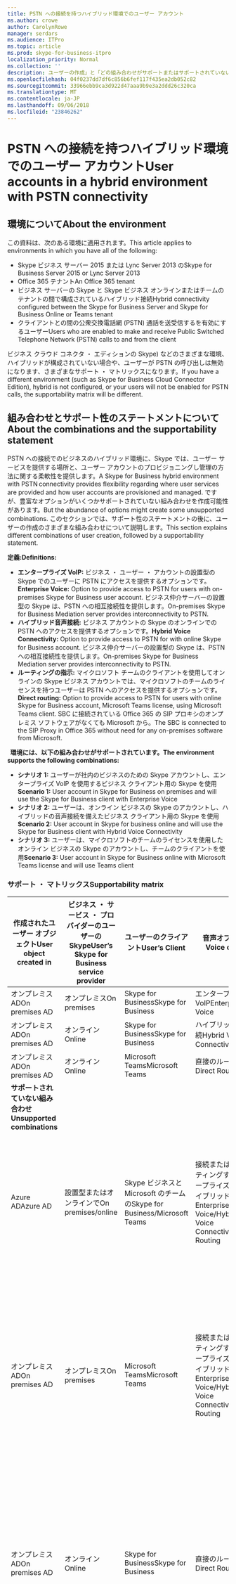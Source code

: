 ```yaml
---
title: PSTN への接続を持つハイブリッド環境でのユーザー アカウント
ms.author: crowe
author: CarolynRowe
manager: serdars
ms.audience: ITPro
ms.topic: article
ms.prod: skype-for-business-itpro
localization_priority: Normal
ms.collection: ''
description: ユーザーの作成」と「どの組み合わせがサポートまたはサポートされていないのさまざまな組み合わせについて説明します。
ms.openlocfilehash: 04f0237dd7df6c856b6fef117f435ea2db052c82
ms.sourcegitcommit: 33966ebb9ca3d922d47aaa9b9e3a2ddd26c320ca
ms.translationtype: MT
ms.contentlocale: ja-JP
ms.lasthandoff: 09/06/2018
ms.locfileid: "23846262"
---
```

# <a name="user-accounts-in-a-hybrid-environment-with-pstn-connectivity"></a><span data-ttu-id="6ebad-103">PSTN への接続を持つハイブリッド環境でのユーザー アカウント</span><span class="sxs-lookup"><span data-stu-id="6ebad-103">User accounts in a hybrid environment with PSTN connectivity</span></span>

## <a name="about-the-environment"></a><span data-ttu-id="6ebad-104">環境について</span><span class="sxs-lookup"><span data-stu-id="6ebad-104">About the environment</span></span>

<span data-ttu-id="6ebad-105">この資料は、次のある環境に適用されます。</span><span class="sxs-lookup"><span data-stu-id="6ebad-105">This article applies to environments in which you have all of the following:</span></span> 
 
- <span data-ttu-id="6ebad-106">Skype ビジネス サーバー 2015 または Lync Server 2013 の</span><span class="sxs-lookup"><span data-stu-id="6ebad-106">Skype for Business Server 2015 or Lync Server 2013</span></span> 
- <span data-ttu-id="6ebad-107">Office 365 テナント</span><span class="sxs-lookup"><span data-stu-id="6ebad-107">An Office 365 tenant</span></span> 
- <span data-ttu-id="6ebad-108">ビジネス サーバーの Skype と Skype ビジネス オンラインまたはチームのテナントの間で構成されているハイブリッド接続</span><span class="sxs-lookup"><span data-stu-id="6ebad-108">Hybrid connectivity configured between the Skype for Business Server and Skype for Business Online or Teams tenant</span></span> 
- <span data-ttu-id="6ebad-109">クライアントとの間の公衆交換電話網 (PSTN) 通話を送受信するを有効にするユーザー</span><span class="sxs-lookup"><span data-stu-id="6ebad-109">Users who are enabled to make and receive Public Switched Telephone Network (PSTN) calls to and from the client</span></span>

 
<span data-ttu-id="6ebad-110">ビジネス クラウド コネクタ ・ エディションの Skype) などのさまざまな環境、ハイブリッドが構成されていない場合や、ユーザーが PSTN の呼び出しは無効になります、さまざまなサポート ・ マトリックスになります。</span><span class="sxs-lookup"><span data-stu-id="6ebad-110">If you have a different environment (such as Skype for Business Cloud Connector Edition), hybrid is not configured, or your users will not be enabled for PSTN calls, the supportability matrix will be different.</span></span>  

## <a name="about-the-combinations-and-the-supportability-statement"></a><span data-ttu-id="6ebad-111">組み合わせとサポート性のステートメントについて</span><span class="sxs-lookup"><span data-stu-id="6ebad-111">About the combinations and the supportability statement</span></span>  

<span data-ttu-id="6ebad-112">PSTN への接続でのビジネスのハイブリッド環境に、Skype では、ユーザー サービスを提供する場所と、ユーザー アカウントのプロビジョニングし管理の方法に関する柔軟性を提供します。</span><span class="sxs-lookup"><span data-stu-id="6ebad-112">A Skype for Business hybrid environment with PSTN connectivity provides flexibility regarding where user services are provided and how user accounts are provisioned and managed.</span></span> <span data-ttu-id="6ebad-113">ですが、豊富なオプションがいくつかサポートされていない組み合わせを作成可能性があります。</span><span class="sxs-lookup"><span data-stu-id="6ebad-113">But the abundance of options might create some unsupported combinations.</span></span> <span data-ttu-id="6ebad-114">このセクションでは、サポート性のステートメントの後に、ユーザーの作成のさまざまな組み合わせについて説明します。</span><span class="sxs-lookup"><span data-stu-id="6ebad-114">This section explains different combinations of user creation, followed by a supportability statement.</span></span>


<span data-ttu-id="6ebad-115">**定義:**</span><span class="sxs-lookup"><span data-stu-id="6ebad-115">**Definitions:**</span></span>   
- <span data-ttu-id="6ebad-116">**エンタープライズ VoIP:** ビジネス ・ ユーザー ・ アカウントの設置型の Skype でのユーザーに PSTN にアクセスを提供するオプションです。</span><span class="sxs-lookup"><span data-stu-id="6ebad-116">**Enterprise Voice:** Option to provide access to PSTN for users with on-premises Skype for Business user account.</span></span> <span data-ttu-id="6ebad-117">ビジネス仲介サーバーの設置型の Skype は、PSTN への相互接続性を提供します。</span><span class="sxs-lookup"><span data-stu-id="6ebad-117">On-premises Skype for Business Mediation server provides interconnectivity to PSTN.</span></span>  
- <span data-ttu-id="6ebad-118">**ハイブリッド音声接続:** ビジネス アカウントの Skype のオンラインでの PSTN へのアクセスを提供するオプションです。</span><span class="sxs-lookup"><span data-stu-id="6ebad-118">**Hybrid Voice Connectivity:** Option to provide access to PSTN for with online Skype for Business account.</span></span> <span data-ttu-id="6ebad-119">ビジネス仲介サーバーの設置型の Skype は、PSTN への相互接続性を提供します。</span><span class="sxs-lookup"><span data-stu-id="6ebad-119">On-premises Skype for Business Mediation server provides interconnectivity to PSTN.</span></span> 
- <span data-ttu-id="6ebad-120">**ルーティングの指示:** マイクロソフト チームのクライアントを使用してオンラインの Skype ビジネス アカウントでは、マイクロソフトのチームのライセンスを持つユーザーは PSTN へのアクセスを提供するオプションです。</span><span class="sxs-lookup"><span data-stu-id="6ebad-120">**Direct routing:** Option to provide access to PSTN for users with online Skype for Business account, Microsoft Teams license, using Microsoft Teams client.</span></span> <span data-ttu-id="6ebad-121">SBC に接続されている Office 365 の SIP プロキシのオンプレミス ソフトウェアがなくても Microsoft から。</span><span class="sxs-lookup"><span data-stu-id="6ebad-121">The SBC is connected to the SIP Proxy in Office 365 without need for any on-premises software from Microsoft.</span></span>

  
<span data-ttu-id="6ebad-122">**環境には、以下の組み合わせがサポートされています。**</span><span class="sxs-lookup"><span data-stu-id="6ebad-122">**The environment supports the following combinations:**</span></span>
- <span data-ttu-id="6ebad-123">**シナリオ 1:** ユーザーが社内のビジネスのための Skype アカウントし、エンタープライズ VoIP を使用するビジネス クライアント用の Skype を使用</span><span class="sxs-lookup"><span data-stu-id="6ebad-123">**Scenario 1:** User account in Skype for Business on premises and will use the Skype for Business client with Enterprise Voice</span></span>
- <span data-ttu-id="6ebad-124">**シナリオ 2:** ユーザーは、オンライン ビジネスの Skype のアカウントし、ハイブリッドの音声接続を備えたビジネス クライアント用の Skype を使用</span><span class="sxs-lookup"><span data-stu-id="6ebad-124">**Scenario 2:** User account in Skype for business online and will use the Skype for Business client with Hybrid Voice Connectivity</span></span>
- <span data-ttu-id="6ebad-125">**シナリオ 3:** ユーザーは、マイクロソフトのチームのライセンスを使用したオンライン ビジネスの Skype のアカウントし、チームのクライアントを使用</span><span class="sxs-lookup"><span data-stu-id="6ebad-125">**Scenario 3:** User account in Skype for Business online with Microsoft Teams license and will use Teams client</span></span>
 
### <a name="supportability-matrix"></a><span data-ttu-id="6ebad-126">サポート ・ マトリックス</span><span class="sxs-lookup"><span data-stu-id="6ebad-126">Supportability matrix</span></span>


|<span data-ttu-id="6ebad-127">**作成されたユーザー オブジェクト**</span><span class="sxs-lookup"><span data-stu-id="6ebad-127">**User object created in**</span></span>  |<span data-ttu-id="6ebad-128">**ビジネス ・ サービス ・ プロバイダーのユーザーの Skype**</span><span class="sxs-lookup"><span data-stu-id="6ebad-128">**User’s Skype for Business service provider**</span></span>|<span data-ttu-id="6ebad-129">**ユーザーのクライアント**</span><span class="sxs-lookup"><span data-stu-id="6ebad-129">**User’s Client**</span></span>|<span data-ttu-id="6ebad-130">**音声オプション**</span><span class="sxs-lookup"><span data-stu-id="6ebad-130">**Voice option**</span></span>|<span data-ttu-id="6ebad-131">**サポート対象**</span><span class="sxs-lookup"><span data-stu-id="6ebad-131">**Supported**</span></span>|
|---------|---------|---------|---------|--------|
|<span data-ttu-id="6ebad-132">オンプレミス AD</span><span class="sxs-lookup"><span data-stu-id="6ebad-132">On premises AD</span></span>| <span data-ttu-id="6ebad-133">オンプレミス</span><span class="sxs-lookup"><span data-stu-id="6ebad-133">On premises</span></span> |<span data-ttu-id="6ebad-134">Skype for Business</span><span class="sxs-lookup"><span data-stu-id="6ebad-134">Skype for Business</span></span>   | <span data-ttu-id="6ebad-135">エンタープライズ VoIP</span><span class="sxs-lookup"><span data-stu-id="6ebad-135">Enterprise Voice</span></span>   |<span data-ttu-id="6ebad-136">あり</span><span class="sxs-lookup"><span data-stu-id="6ebad-136">Yes</span></span>|
|<span data-ttu-id="6ebad-137">オンプレミス AD</span><span class="sxs-lookup"><span data-stu-id="6ebad-137">On premises AD</span></span>|<span data-ttu-id="6ebad-138">オンライン</span><span class="sxs-lookup"><span data-stu-id="6ebad-138">Online</span></span>| <span data-ttu-id="6ebad-139">Skype for Business</span><span class="sxs-lookup"><span data-stu-id="6ebad-139">Skype for Business</span></span>  | <span data-ttu-id="6ebad-140">ハイブリッド音声接続</span><span class="sxs-lookup"><span data-stu-id="6ebad-140">Hybrid Voice Connectivity</span></span>   |<span data-ttu-id="6ebad-141">あり</span><span class="sxs-lookup"><span data-stu-id="6ebad-141">Yes</span></span> |
|<span data-ttu-id="6ebad-142">オンプレミス AD</span><span class="sxs-lookup"><span data-stu-id="6ebad-142">On premises AD</span></span>|<span data-ttu-id="6ebad-143">オンライン</span><span class="sxs-lookup"><span data-stu-id="6ebad-143">Online</span></span> |<span data-ttu-id="6ebad-144">Microsoft Teams</span><span class="sxs-lookup"><span data-stu-id="6ebad-144">Microsoft Teams</span></span> |<span data-ttu-id="6ebad-145">直接のルーティング</span><span class="sxs-lookup"><span data-stu-id="6ebad-145">Direct Routing</span></span>  |<span data-ttu-id="6ebad-146">あり</span><span class="sxs-lookup"><span data-stu-id="6ebad-146">Yes</span></span> |
|<span data-ttu-id="6ebad-147">**サポートされていない組み合わせ**</span><span class="sxs-lookup"><span data-stu-id="6ebad-147">**Unsupported combinations**</span></span>    | |         |         |
|<span data-ttu-id="6ebad-148">Azure AD</span><span class="sxs-lookup"><span data-stu-id="6ebad-148">Azure AD</span></span>| <span data-ttu-id="6ebad-149">設置型またはオンラインで</span><span class="sxs-lookup"><span data-stu-id="6ebad-149">On premises/online</span></span> | <span data-ttu-id="6ebad-150">Skype ビジネスと Microsoft のチームの</span><span class="sxs-lookup"><span data-stu-id="6ebad-150">Skype for Business/Microsoft Teams</span></span>|<span data-ttu-id="6ebad-151">接続または直接ルーティングするエンタープライズ VoIP/ハイブリッド音声</span><span class="sxs-lookup"><span data-stu-id="6ebad-151">Enterprise Voice/Hybrid Voice Connectivity/Direct Routing</span></span>  |<span data-ttu-id="6ebad-152">ユーザー オブジェクトを作成する必要がなく、オンプレミス AD 最初</span><span class="sxs-lookup"><span data-stu-id="6ebad-152">No, user object MUST be created in on-premises AD first</span></span> |
|<span data-ttu-id="6ebad-153">オンプレミス AD</span><span class="sxs-lookup"><span data-stu-id="6ebad-153">On premises AD</span></span>  |<span data-ttu-id="6ebad-154">オンプレミス</span><span class="sxs-lookup"><span data-stu-id="6ebad-154">On premises</span></span>| <span data-ttu-id="6ebad-155">Microsoft Teams</span><span class="sxs-lookup"><span data-stu-id="6ebad-155">Microsoft Teams</span></span>| <span data-ttu-id="6ebad-156">接続または直接ルーティングするエンタープライズ VoIP/ハイブリッド音声</span><span class="sxs-lookup"><span data-stu-id="6ebad-156">Enterprise Voice/Hybrid Voice Connectivity/Direct Routing</span></span>   |<span data-ttu-id="6ebad-157">残念ですが、マイクロソフトのチームのクライアントは、ビジネスのためのオンプレミス Skype でサポートされていません</span><span class="sxs-lookup"><span data-stu-id="6ebad-157">No, Microsoft Teams client is not supported with on-premises Skype for Business</span></span> |
|<span data-ttu-id="6ebad-158">オンプレミス AD</span><span class="sxs-lookup"><span data-stu-id="6ebad-158">On premises AD</span></span>  |<span data-ttu-id="6ebad-159">オンライン</span><span class="sxs-lookup"><span data-stu-id="6ebad-159">Online</span></span> |<span data-ttu-id="6ebad-160">Skype for Business</span><span class="sxs-lookup"><span data-stu-id="6ebad-160">Skype for Business</span></span> | <span data-ttu-id="6ebad-161">直接のルーティング</span><span class="sxs-lookup"><span data-stu-id="6ebad-161">Direct Routing</span></span>  | <span data-ttu-id="6ebad-162">いいえ、ビジネス クライアント用の Skype は、直接ルーティングでサポートされていません</span><span class="sxs-lookup"><span data-stu-id="6ebad-162">No, Skype for Business client is not supported with Direct Routing</span></span>  |
|<span data-ttu-id="6ebad-163">オンプレミス AD</span><span class="sxs-lookup"><span data-stu-id="6ebad-163">On premises AD</span></span>  |<span data-ttu-id="6ebad-164">オンライン</span><span class="sxs-lookup"><span data-stu-id="6ebad-164">Online</span></span> |<span data-ttu-id="6ebad-165">Skype for Business</span><span class="sxs-lookup"><span data-stu-id="6ebad-165">Skype for Business</span></span>  | <span data-ttu-id="6ebad-166">直接のルーティング</span><span class="sxs-lookup"><span data-stu-id="6ebad-166">Direct Routing</span></span>  |<span data-ttu-id="6ebad-167">残念ですが、直接ルーティングではサポートされておらず Skype でビジネスのクライアントに、ユーザーは、最初にビジネス用の Skype でエンタープライズ VoIP に対して有効にする必要があります。</span><span class="sxs-lookup"><span data-stu-id="6ebad-167">No, Direct Routing is not supported with Skype for Business client, and user must be enabled for Enterprise Voice in Skype for Business first</span></span>  |
|   |         |         |         ||

### <a name="supportability-statement-for-the-hybrid-environment-with-pstn"></a><span data-ttu-id="6ebad-168">PSTN のハイブリッド環境のサポート ステートメント</span><span class="sxs-lookup"><span data-stu-id="6ebad-168">Supportability statement for the hybrid environment with PSTN</span></span>

<span data-ttu-id="6ebad-169">**必要があります**が、ユーザーのすべてのユーザーのオブジェクト設置型で、作成する AD Azure AD 接続ツールを使用した Azure AD に同期するとします。</span><span class="sxs-lookup"><span data-stu-id="6ebad-169">For all users, the user object **must** be created in the on-premises AD and synchronized to the Azure AD using the Azure AD Connect tool.</span></span> <span data-ttu-id="6ebad-170">ユーザーの有効化なチームと Skype ビジネスは**サポートされていません**のハイブリッド構成では、Azure AD で直接ユーザー オブジェクトが作成されている場合。</span><span class="sxs-lookup"><span data-stu-id="6ebad-170">Enabling users for Teams/Skype for Business **is not supported** if the user object is created directly in the Azure AD in a hybrid configuration.</span></span> <span data-ttu-id="6ebad-171">など、新入社員、チームに対して直接有効にするは、ユーザーの新しいユーザーのユーザーは設置型のビジネス用の Skype で最初にホーム、オンライン登録者への移動する必要があります。</span><span class="sxs-lookup"><span data-stu-id="6ebad-171">For new users, such as a new hire, who will be enabled directly for Teams, the user must be homed in Skype for Business on premises initially and moved to the online registrar.</span></span> <span data-ttu-id="6ebad-172">最初を有効にするエンタープライズ VoIP の**サポートされていない**とプールを設置せず、ビジネスまたはチームのオンライン Skype でユーザーを作成しています。</span><span class="sxs-lookup"><span data-stu-id="6ebad-172">Creating users in online Skype for Business or Teams without first enabling them in on-premises pool with Enterprise Voice **is not supported**.</span></span>
  

<span data-ttu-id="6ebad-173">ビジネス用の Skype のユーザーを有効にする必要があります、エンタープライズ VoIP を使用してオンプレミス Skype のビジネス ユーザーの管理ツールです。</span><span class="sxs-lookup"><span data-stu-id="6ebad-173">The user must be enabled for Skype for Business and Enterprise Voice using on-premises Skype for Business user management tools.</span></span> <span data-ttu-id="6ebad-174">ビジネス オンラインのみが**サポートされていない**ため、Skype のユーザーを有効にします。</span><span class="sxs-lookup"><span data-stu-id="6ebad-174">Enabling users for Skype for Business online only **is not supported**.</span></span> <span data-ttu-id="6ebad-175">ハイブリッド構成で、ビジネスの Skype のユーザーを有効にする方法の詳細については[この資料](https://docs.microsoft.com/skypeforbusiness/skype-for-business-hybrid-solutions/plan-your-phone-system-cloud-pbx-solution/enable-the-users-for-enterprise-voice-on-premises#special-considerations-when-enabling-users-for-enterprise-voice-on-premises)を参照してください。</span><span class="sxs-lookup"><span data-stu-id="6ebad-175">Please see [this article](https://docs.microsoft.com/skypeforbusiness/skype-for-business-hybrid-solutions/plan-your-phone-system-cloud-pbx-solution/enable-the-users-for-enterprise-voice-on-premises#special-considerations-when-enabling-users-for-enterprise-voice-on-premises) for more details on how to enable users for Skype for Business in hybrid configuration.</span></span>